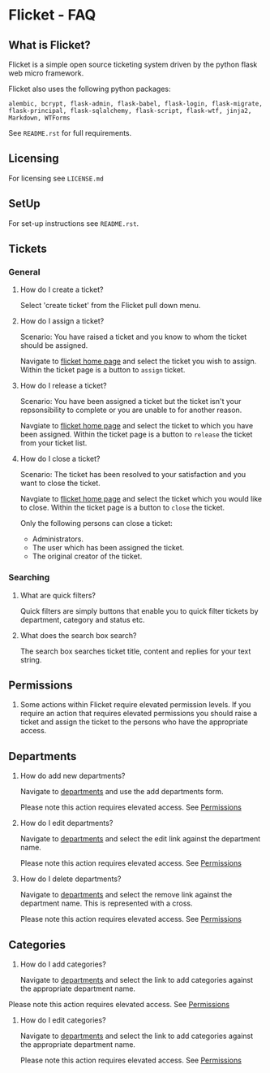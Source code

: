
# Flicket - FAQ

## What is Flicket?

Flicket is a simple open source ticketing system driven by the python
flask web micro framework.

Flicket also uses the following python packages:

    alembic, bcrypt, flask-admin, flask-babel, flask-login, flask-migrate,
    flask-principal, flask-sqlalchemy, flask-script, flask-wtf, jinja2,
    Markdown, WTForms
    
See `README.rst` for full requirements.

## Licensing

For licensing see `LICENSE.md`

## SetUp

For set-up instructions see `README.rst`.

## Tickets

### General

1. How do I create a ticket?

   Select 'create ticket' from the Flicket pull down menu.
   
2. How do I assign a ticket?

   Scenario: You have raised a ticket and you know to whom the ticket
   should be assigned.

   Navigate to [flicket home page](/flicket/) and select the ticket you 
   wish to assign. Within the ticket page is a button to `assign` ticket.
   
3. How do I release a ticket?

   Scenario: You have been assigned a ticket but the ticket isn't your
   repsonsibility to complete or you are unable to for another reason.
   
   Navgiate to [flicket home page](/flicket/) and select the ticket to
   which you have been assigned. Within the ticket page is a button
   to `release` the ticket from your ticket list.
   
4. How do I close a ticket?

   Scenario: The ticket has been resolved to your satisfaction and you 
   want to close the ticket.
   
   Navgiate to [flicket home page](/flicket/) and select the ticket
   which you would like to close. Within the ticket page is a button
   to `close` the ticket.
   
   Only the following persons can close a ticket:
   * Administrators.
   * The user which has been assigned the ticket.
   * The original creator of the ticket.
   
### Searching

1. What are quick filters?

   Quick filters are simply buttons that enable you to quick filter
   tickets by department, category and status etc.

2. What does the search box search?

   The search box searches ticket title, content and replies for your 
   text string.

## <a name="permissions"></a>Permissions

1. Some actions within Flicket require elevated permission levels. If you
   require an action that requires elevated permissions you should raise
   a ticket and assign the ticket to the persons who have the appropriate
   access.

## Departments

1. How do add new departments?

   Navigate to [departments](/flicket/departments/) and use the add 
   departments form.
   
   Please note this action requires elevated access. See [Permissions](#permissions)
   
2. How do I edit departments?

   Navigate to [departments](/flicket/departments/) and select the edit
   link against the department name.
   
   Please note this action requires elevated access. See [Permissions](#permissions) 
   
3. How do I delete departments?

   Navigate to [departments](/flicket/departments/) and select the remove
   link against the department name. This is represented with a cross.
   
   Please note this action requires elevated access. See [Permissions](#permissions)

## Categories

1. How do I add categories?
    
   Navigate to [departments](/flicket/departments/) and select the link
   to add categories against the appropriate department name.
   
  Please note this action requires elevated access. See [Permissions](#permissions)
   
1. How do I edit categories?
    
   Navigate to [departments](/flicket/departments/) and select the link
   to add categories against the appropriate department name.
   
   Please note this action requires elevated access. See [Permissions](#permissions)